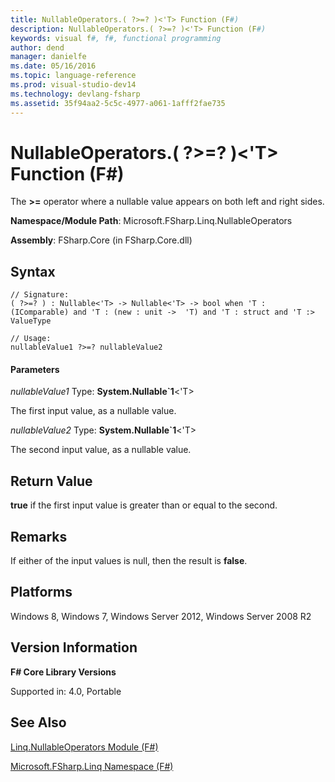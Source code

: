 ```yaml
---
title: NullableOperators.( ?>=? )<'T> Function (F#)
description: NullableOperators.( ?>=? )<'T> Function (F#)
keywords: visual f#, f#, functional programming
author: dend
manager: danielfe
ms.date: 05/16/2016
ms.topic: language-reference
ms.prod: visual-studio-dev14
ms.technology: devlang-fsharp
ms.assetid: 35f94aa2-5c5c-4977-a061-1afff2fae735 
---
```


# NullableOperators.( ?>=? )<'T> Function (F#)

The **&gt;=** operator where a nullable value appears on both left and right sides.

**Namespace/Module Path**: Microsoft.FSharp.Linq.NullableOperators

**Assembly**: FSharp.Core (in FSharp.Core.dll)


## Syntax

```
// Signature:
( ?>=? ) : Nullable<'T> -> Nullable<'T> -> bool when 'T : (IComparable) and 'T : (new : unit ->  'T) and 'T : struct and 'T :> ValueType

// Usage:
nullableValue1 ?>=? nullableValue2
```

#### Parameters
*nullableValue1*
Type: **System.Nullable&#96;1**&lt;'T&gt;


The first input value, as a nullable value.


*nullableValue2*
Type: **System.Nullable&#96;1**&lt;'T&gt;


The second input value, as a nullable value.




## Return Value
**true** if the first input value is greater than or equal to the second.


## Remarks
If either of the input values is null, then the result is **false**.


## Platforms
Windows 8, Windows 7, Windows Server 2012, Windows Server 2008 R2


## Version Information
**F# Core Library Versions**

Supported in: 4.0, Portable




## See Also
[Linq.NullableOperators Module &#40;F&#35;&#41;](Linq.NullableOperators-Module-%5BFSharp%5D.md)

[Microsoft.FSharp.Linq Namespace &#40;F&#35;&#41;](Microsoft.FSharp.Linq-Namespace-%5BFSharp%5D.md)

